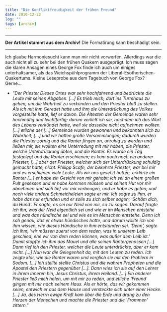 ```yaml
---
title: "Die Konfliktfreudigkeit der frühen Freund"
date: 2010-12-22
log: ""
tags: [archiv]
---
```

<hr><b>Der Artikel stammt aus dem Archiv!</b> Die Formatirung kann beschädigt sein.<hr>
Ich glaube Harmoniesucht kann man mir nicht vorwerfen.  Allerdings war die auch nicht all zu sehr bei den frühen Quakern ausgeprägt. Ich muss sagen die klaren Ansagen eines George Fox finde ich auch um einiges unterhaltsamer, als das Weichspühlprogramm der Liberal-Esotherischen-Quakertums.  Kleine Leseprobe aus dem Tagebuch von George Fox? Gerne...


<ul>
<li><i>"Der Priester Dieses Ortes war sehr hochfahrend und bedrückte die Leute mit seinen Abgaben. [...] Es trieb mich, dort ins Turmhaus zu gehen, um die Wahrheit zu verkünden und den Priester bloß zu stellen. Als ich mit ihm Geredet hatte und ihm die Unterdrückung des Volkes vorgestellte hatte, lief er davon. Die Ältesten der Gemeinde waren sehr hochmütig und leichtfertig; darum verließ ich sie, nachdem ich das Wort des Lebens verkündet hatte, weil sie dasselbe nicht aufnehmen wollten. [...] etliche der [...] Gemeinde wurden gewonnen und bekannten sich zu Wahrheit; [...] und wir hatten große Versammlungen; dadurch wurden die Priester zornig und die Ranter fingen an, unruhig zu werden und ließen mir, sie wollten eine Unterredung mit mir haben, die Priester, welche Unterdrückung übten, und die Ranter. Es wurde ein Tag festgelegt und die Ranter erschienen; es kam auch noch ein anderer Priester, [...] aber der Priester, welcher sich der Unterdrückung  schuldig gemacht hatte, nicht. Philipp Scafe, der bekehrte Priester, war bei mir und es erschienen viele Leute. Als wir uns gesetzt hatten, erklärte ein Ranter [...] er habe ein Gesicht von mir gehabt; ich sei an einem großen Pult gesessen und er habe kommen müssen und seinen Hut vor mir abnehmen und sich tief vor mir verbeugen, und er habe es getan; und noch viele andere Schmeicheleien sagte er mir. Ich sagte zu ihm, er habe das nur erfunden und er solle zu sich selber sagen: 'Schäm dich, du Hund'. Er sagte, es sei nur Neid von mir, so zu sagen. Darauf fragte ich ihn, was der Neid eigentlich sei und wie er im Menschen entstehe und was das hündische sei und wie es im Menschen entstehe. Denn ich sah genau, das er etwas hündisches hatte, und darum wollte ich von ihm wissen, wie dieses Hündische in ihm entstanden sei. 'Denn', sagte ich ihm, 'wir müssen zuerst von dem reden, was in unserem Leib geschied, ehe wir von dem reden können, was außer dem Leib ist.' Damit stopfte ich ihm das Mauel und alle seinen Rantergenossen [...] Dann rief ich den Priester, welcher die Leute unterdrückte, aber er kam nicht. [...] Nun war die Gelegenheit da, mit den Leuten zu reden. Ich zeigte klar, wie die Ranter waren und verglich sie mit den Prahlern in Sodom. [...] Ich stellte stellte Christus und die wahren Propheten und die Apostel den Priestern gegenüber [...]. Dann wies ich sie auf den Lehrer in ihrem Inneren hin, Jesus Christus, ihrem Heiland. [...] Ein anderer Priester ließ mich holen, um mit mir zu reden, und etliche 'Freund' gingen mit mir nach seinem Haus. Als er hörte, das wir gekommen seien, entwich er aus dem Hause und versteckte sich unter einer Hecke. [...] Ja, des Herrn ewige Kraft kam über die Erde und drang zu den Herzen der Menschen und machte die Priester und die 'Frommen' zittern."</i></li>
</ul>
